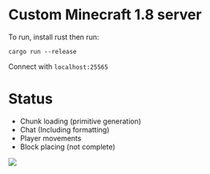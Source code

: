 # Custom Minecraft 1.8 server

To run, install rust then run:

    cargo run --release

Connect with `localhost:25565`

# Status

- Chunk loading (primitive generation)
- Chat (Including formatting)
- Player movements
- Block placing (not complete)

![](https://i.imgur.com/wowzReD.png)
